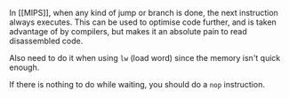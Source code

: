 In [[MIPS]], when any kind of jump or branch is done, the next instruction always executes. This can be used to optimise code further, and is taken advantage of by compilers, but makes it an absolute pain to read disassembled code.

Also need to do it when using `lw` (load word) since the memory isn't quick enough.

If there is nothing to do while waiting, you should do a `nop` instruction.